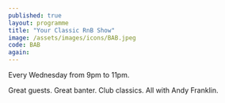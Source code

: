 ```yaml
---
published: true
layout: programme
title: "Your Classic RnB Show"
image: /assets/images/icons/BAB.jpeg
code: BAB
again:
---
```


Every Wednesday from 9pm to 11pm.

Great guests. Great banter. Club classics. All with Andy Franklin.
